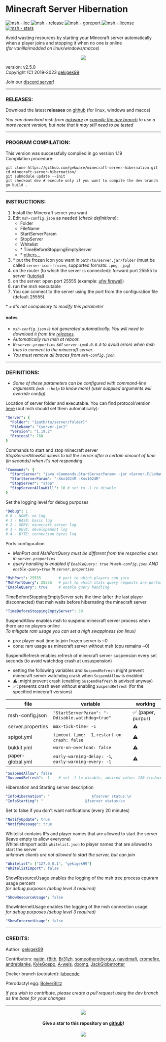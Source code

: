 # Minecraft Server Hibernation  

[![msh - loc](https://tokei.rs/b1/github/gekware/minecraft-server-hibernation)](https://github.com/gekware/minecraft-server-hibernation)
[![msh - release](https://img.shields.io/github/release/gekware/minecraft-server-hibernation?color=05aefc)](https://github.com/gekware/minecraft-server-hibernation/releases)
[![msh - goreport](https://goreportcard.com/badge/github.com/gekware/minecraft-server-hibernation)](https://goreportcard.com/report/github.com/gekware/minecraft-server-hibernation)
[![msh - license](https://img.shields.io/github/license/gekware/minecraft-server-hibernation?color=6fff00)](https://github.com/gekware/minecraft-server-hibernation/blob/master/LICENSE)
[![msh - stars](https://img.shields.io/github/stars/gekware/minecraft-server-hibernation?color=ffbd19)](https://github.com/gekware/minecraft-server-hibernation/stargazers)

Avoid wasting resources by starting your Minecraft server automatically when a player joins and stopping it when no one is online  
_(for vanilla/modded on linux/windows/macos)_  

<p align="center" >
    <a href="https://github.com/gekware/minecraft-server-hibernation" >
        <img src="https://raw.githubusercontent.com/gekware/minecraft-server-hibernation/c6a80ea835bea9f9a795c0805ab0e99ba326273c/res/icon/msh.png" >
    </a>
</p>

version: v2.5.0  
Copyright (C) 2019-2023 [gekigek99](https://github.com/gekigek99)  

Join our [discord server](https://discord.com/invite/guKB6ETeMF)!  

-----
### RELEASES:
Download the latest **releases** on [github](https://github.com/gekware/minecraft-server-hibernation/releases) (for linux, windows and macos)  

_You can download msh from [gekware](https://msh.gekware.net/) or [compile the dev branch](#PROGRAM-COMPILATION) to use a more recent version, but note that it may still need to be tested_

-----
### PROGRAM COMPILATION:
This version was successfully compiled in go version 1.19  
Compilation procedure:
```command
git clone https://github.com/gekware/minecraft-server-hibernation.git  
cd minecraft-server-hibernation/  
git submodule update --init
git checkout dev # execute only if you want to compile the dev branch
go build .
```

-----
### INSTRUCTIONS:
1. Install the Minecraft server you want
2. Edit `msh-config.json` as needed (*check definitions*):
    - Folder
    - FileName
    - StartServerParam
    - StopServer
	- Whitelist
    - \* TimeBeforeStoppingEmptyServer
    - \* [others...](#DEFINITIONS)
3. \* put the frozen icon you want in `path/to/server.jar/folder` (must be called `server-icon-frozen`, supported formats: `.png`, `.jpg`)
4. on the router (to which the server is connected): forward port 25555 to server ([tutorial](https://www.wikihow.com/Open-Ports#Opening-Router-Firewall-Ports))
5. on the server: open port 25555 (example: [ufw firewall](https://www.configserverfirewall.com/ufw-ubuntu-firewall/ubuntu-firewall-open-port/))
6. run the msh executable
7. You can connect to the server using the port from the configuration file (default 25555).

_\* = it's not compulsory to modify this parameter_

#### notes
- _`msh-config.json` is not generated automatically. You will need to download it from the [releases](https://github.com/gekware/minecraft-server-hibernation/releases)._
- _Automatically run msh at reboot._
- _In `server.properties` set `server-ip=0.0.0.0` to avoid errors when msh tries to connect to the minecraft server._
- _You must remove all braces from `msh-config.json`._  

-----
### DEFINITIONS:
- _Some of these parameters can be configured with command-line arguments (`msh --help` to know more) (user supplied arguments will override config)_  

Location of server folder and executable. You can find protocol/version [here](https://wiki.vg/Protocol_version_numbers) (but msh should set them automatically):
```yaml
"Server": {
  "Folder": "{path/to/server/folder}"
  "FileName": "{server.jar}"
  "Version": "1.19.2"
  "Protocol": 760
}
```

Commands to start and stop minecraft server  
_StopServerAllowKill allows to kill the server after a certain amount of time (in seconds) when it's not responding_
```yaml
"Commands": {
  "StartServer": "java <Commands.StartServerParam> -jar <Server.FileName> nogui"
  "StartServerParam": "-Xmx1024M -Xms1024M"
  "StopServer": "stop"
  "StopServerAllowKill": 10	# set to -1 to disable
}
```

Set the logging level for debug purposes
```yaml
"Debug": 1
# 0 - NONE: no log
# 1 - BASE: basic log
# 2 - SERV: minecraft server log
# 3 - DEVE: developement log
# 4 - BYTE: connection bytes log
```

Ports configuration
- _MshPort and MshPortQuery must be different from the respective ones in `server.properties`_
- _query handling is enabled if `EnableQuery: true` in `msh-config.json` AND `enable-query=true` in `server.properties`_
```yaml
"MshPort": 25555		# port to which players can join
"MshPortQuery": 25555	# port to which stats query requests are performed from clients
"EnableQuery": true		# enable query handling
```

TimeBeforeStoppingEmptyServer sets the time (after the last player disconnected) that msh waits before hibernating the minecraft server
```yaml
"TimeBeforeStoppingEmptyServer": 30
```

SuspendAllow enables msh to suspend minecraft server process when there are no players online  
_To mitigate ram usage you can set a high swappiness (on linux)_  
- pro:  player wait time to join frozen server is ~0  
- cons: ram usage as minecraft server without msh (cpu remains ~0)  

SuspendRefresh enables refresh of minecraft server suspension every set seconds (to avoid watchdog crash at unsuspension)  
- setting the following variables and `SuspendRefresh` might prevent minecraft server watchdog crash when `SuspendAllow` is enabled  
- ⚠️: might prevent crash (enabling `SuspendRefresh` is advised anyway)  
- ✅: prevents crash even without enabling `SuspendRefresh` (for the specified minecraft versions)  

|       file        |                       variable                       |       working       |
| ----------------- | ---------------------------------------------------- | ------------------- |
| msh-config.json   | `"StartServerParam": "-Ddisable.watchdog=true"`      | ✅ (paper, purpur) |
| server.properties | `max-tick-time= -1`                                  | ⚠️                 |
| spigot.yml        | `timeout-time: -1`, `restart-on-crash: false`        | ⚠️                 |
| bukkit.yml        | `warn-on-overload: false`                            | ⚠️                 |
| paper-global.yml  | `early-warning-delay: -1`, `early-warning-every: -1` | ⚠️                 |

```yaml
"SuspendAllow": false
"SuspendRefresh": -1	# set -1 to disable, advised value: 120 (reduce if minecraft server keeps crashing)
```

Hibernation and Starting server description
```yaml
"InfoHibernation": "                   §fserver status:\n                   §b§lHIBERNATING"
"InfoStarting": "                   §fserver status:\n                    §6§lWARMING UP"
```

Set to false if you don't want notifications (every 20 minutes)
```yaml
"NotifyUpdate": true
"NotifyMessage": true
```

Whitelist contains IPs and player names that are allowed to start the server (leave empty to allow everyone)  
WhitelistImport adds `whitelist.json` to player names that are allowed to start the server  
_unknown clients are not allowed to start the server, but can join_  
```yaml
"Whitelist": ["127.0.0.1", "gekigek99"]
"WhitelistImport": false
```

ShowResourceUsage enables the logging of the msh tree process cpu/ram usage percent  
_for debug purposes (debug level 3 required)_
```yaml
"ShowResourceUsage": false
```

ShowInternetUsage enables the logging of the msh connection usage  
_for debug purposes (debug level 3 required)_
```yaml
"ShowInternetUsage": false
```

-----
### CREDITS:  

Author: [gekigek99](https://github.com/gekigek99)  

Contributors: [najtin](https://github.com/najtin), [f8ith](https://github.com/f8ith), [Br31zh](https://github.com/Br31zh), [someotherotherguy](https://github.com/someotherotherguy), [navidmafi](https://github.com/navidmafi), [cromefire](https://github.com/cromefire), [andreblanke](https://github.com/andreblanke), [KyleGospo](https://github.com/KyleGospo), [A-wels](https://github.com/A-wels), [dxomg](https://github.com/dxomg), [JackGlobetrotter](https://github.com/JackGlobetrotter)  

Docker branch (outdated): [lubocode](https://github.com/lubocode/minecraft-server-hibernation)  

Pterodactyl egg: [BolverBlitz](https://github.com/gekware/minecraft-server-hibernation-pterodactyl-egg)  

_If you wish to contribute, please create a pull request using the dev branch as the base for your changes_

-----

<p align="center" >
    <a href="https://www.buymeacoffee.com/gekigek99" >
        <img src="https://raw.githubusercontent.com/gekware/minecraft-server-hibernation/c6a80ea835bea9f9a795c0805ab0e99ba326273c/res/icon/buymeacoffee.png" >
    </a>
</p>

<h4 align="center" >
    Give a star to this repository on <a href="https://github.com/gekware/minecraft-server-hibernation" > github</a>!
</h4>

<p align="center" >
    <a href="https://github.com/gekware/minecraft-server-hibernation/stargazers" >
        <img src="https://reporoster.com/stars/gekware/minecraft-server-hibernation" >
    </a>
</p>
